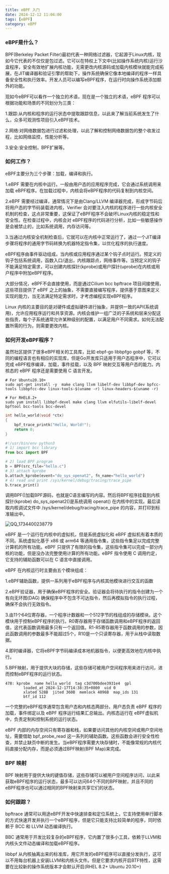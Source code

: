 ```yaml
---
title: eBPF 入门
date: 2024-12-12 11:04:00
tags: [eBPF]
category: eBPF
---
```


### eBPF是什么？

BPF(Berkeley Packet Filter)最初代表一种网络过滤器，它起源于Linux内核，现如今它代表的不仅仅是包过滤。它可以在特权上下文中(比如操作系统内核)运行沙盒程序，安全有效地扩展内核功能，无需更改内核源码或加载内核模块就能完成拓展，在JIT编译器和验证引擎的帮助下，操作系统确保它像本地编译的程序一样具备安全性和执行效率。开发人员可以编写eBPF程序，在运行时向操作系统添加额外的功能。

现如今eBPF可以看作一个独立的术语，现在是一个独立的术语，eBPF 程序可以根据功能和场景的不同划分为三类：

1.跟踪:从内核和程序的运行状态中提取跟踪信息，以此来了解当前系统发生了什么，众多可观测性项目引入eBPF技术。

2.网络:对网络数据包进行过滤和处理，以此了解和控制网络数据包的整个收发过程，比如网络监控，性能分析等。

3.安全:安全控制，BPF扩展等。



### 如何工作？

eBPF主要分为三个步骤：加载，编译和执行。

1.eBPF 需要在内核中运行。一般由用户态的应用程序完成，它会通过系统调用来加载 eBPF程序。在加载过程中，内核会将eBPF程序的代码复制到内核空间。

2.eBPF 需要经过编译，通常情况下是由Clang/LLVM 编译器完成，形成字节码后将用户态的字节码装载进内核，Verifier 会对要注入内核的程序进行一些内核安全机制的检查，这点非常重要，这保证了eBPF程序不会破坏Linux内核的稳定性和安全性。在检查过程中，内核会对 eBPF程序的代码进行分析，比如一些敏感操作是会被禁止的，比如系统调用，内存访问等。

3.当通过内核安全机制检查后，它就可以在内核中正常运行了，通过一个JIT编译步骤将程序的通用字节码转换为机器特定指令集，以优化程序的执行速度。



eBPF程序由事件驱动组成，当内核或应用程序通过某个钩子点时运行。预定义的钩子包括系统调用，函数入口/退出，内核跟踪点，网络事件等。当预定义的钩子不能满足特定需求，可以创建内核探针(kprobe)或用户探针(uprobe)在内核或用户程序中附加eBPF程序。

大部分情况，eBPF不会直接使用，而是通过Cilium bcc bpftrace 项目间接使用，这些项目提供了 eBPF 之上的抽象，不需要直接编写程序，提供基于意图来定义实现的能力，当无法满足特定需求时，才考虑编程实现eBPF程序。



Linux 内核的主要目的是对硬件或虚拟硬件进行抽象，并提供一致的API(系统调用)，允许应用程序运行和共享资源。内核会维护一组广泛的子系统和层来分配这些指责，每个子系统通常允许某种级别的配置，以满足用户不同需求。如何无法配置所需的行为，则需要更改内核。



### 如何开发eBPF程序？

虽然社区提供了很多eBPF相关的工具库，比如 ebpf-go libbpfgo gobpf 等，不同的编程语言也有相应的实现库，但是Go开发库只适用于用户态程序中，它可以完成 eBPF程序编译，加载，事件挂载，以及 BPF 映射交互等用户态的能力。内核态的 eBPF 程序还是需要使用 C 语言开发。

```
# For Ubuntu20.10+
sudo apt-get install -y  make clang llvm libelf-dev libbpf-dev bpfcc-tools libbpfcc-dev linux-tools-$(uname -r) linux-headers-$(uname -r)

# For RHEL8.2+
sudo yum install libbpf-devel make clang llvm elfutils-libelf-devel bpftool bcc-tools bcc-devel
```

```c
int hello_world(void *ctx)
{
    bpf_trace_printk("Hello, World!");
    return 0;
}
```

```python
#!/usr/bin/env python3
# 1) import bcc library
from bcc import BPF

# 2) load BPF program
b = BPF(src_file="hello.c")
# 3) attach kprobe
b.attach_kprobe(event="do_sys_openat2", fn_name="hello_world")
# 4) read and print /sys/kernel/debug/tracing/trace_pipe
b.trace_print()
```

调用BPF()加载BPF源码，也就是C语言编写的内容。然后将BPF程序挂载到内核探针(kprobe) do_sys_openat2()是系统调用 openat() 在内核中的实现。最后读取内核调试文件中 /sys/kernel/debug/tracing/trace_pipe 的内容，并打印到标准输出中。



![QQ_1734400238779](https://raw.githubusercontent.com/SilentEchoe/images/main/QQ_1734400238779.png)

eBPF 是一个运行在内核中的虚拟机，但是系统虚拟化和 eBPF 虚拟机有着本质的不同。系统虚拟化基于 x86 或 arm64 等通用指令集，这些指令集足以完成完整计算机的所有功能。eBPF 只提供了有限的指令集，这些指令集可以完成一部分内核的功能，但是没办法完整使用计算的所有功能。eBPF 指令使用 C 调用约定，它支持的辅助函数可以在 C 语言中直接调用。





eBPF 在内核运行时主要由五个模块组成：

1.eBPF辅助函数，提供一系列用于eBPF程序与内核其他模块进行交互的函数

2.eBPF验证器，用于确保eBPF程序的安全。验证器会将待执行的指令创建为一个有向无环图(DAG) 确保程序中不包含不可达指令，然后再模拟指令的执行过程，确保不会执行无效指令。

3.由11个64位寄存器，一个程序计数器和一个512字节的栈组成的存储模块。这个模块用于控制eBPF程序的执行。R0寄存器用于存储函数调用和eBPF程序的返回值，这代表函数调用最多只有一个返回值。R1-R5寄存器用于函数调用的参数，因此函数调用的参数最多不能超过5个，R10是一个只读寄存器，用于从栈中读取数据。

4.即时编译器，它将eBPF字节码编译成本地机器指令，以便更高效地在内核中执行。

5.BPF映射，用于提供大块的存储，这些存储可被用户空间程序用来进行访问，进而控制eBPF程序的运行状态。

```
478: kprobe  name hello_world  tag c3d700bdee3931e4  gpl
        loaded_at 2024-12-17T14:38:35+0800  uid 0
        xlated 528B  jited 360B  memlock 4096B  map_ids 131
        btf_id 112
```



一个完整的eBPF程序通常包含用户态和内核态两部分。用户态负责 eBPF 程序的加载，事件绑定以及 eBPF 程序运行结果汇总输出。内核态运行在 eBPF虚拟机中，负责定制和控制系统的运行状态。

eBPF 内部的内存空间只有寄存器和栈，如果要访问其他的内核空间或用户空间地址，需要借助 bpf_probe_read 这一系列的辅助函数。这些函数会进行安全性检查，并禁止缺页中断的发生。当eBPF程序需要大块存储时，不能像常规的内核代码直接分配内存，而是必须通过BPF映射(BPF Map)来完成。

### BPF 映射

BPF 映射用于提供大块的键值存储，这些存储可以被用户空间程序访问，以此来获取eBPF程序的运行状态，最多可以访问64个不同的BPF映射，并且不同的 eBPF程序也可以通过相同的BPF映射来共享它们的状态。



### 如何跟踪？

bpftrace 通常可以用途eBPF开发中快速排查和定位系统上，它支持使用单行脚本的方式快速开发并执行一个eBPF程序，但是它只能支持比较简单的程序，同时依赖于 BCC 和 LLVM 动态编译执行。

BBC 通常用于开发比较复杂的eBPF程序，它内置了很多小工具，依赖于LLVM和内核头文件动态编译和加载eBPF程序。

libbpf 从内核抽离出来的标准库，用它开发的eBPF程序可以直接分发执行，这可以不用每台机器上安装LLVM和内核头文件。但是它要求内核开启BTF特性，这需要在比较新的操作系统版本才会默认开启(RHEL 8.2+ Ubuntu 20.10+) 





